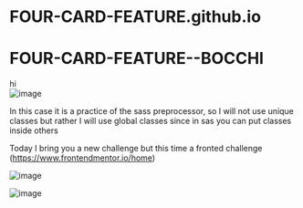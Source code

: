 # FOUR-CARD-FEATURE.github.io

# FOUR-CARD-FEATURE--BOCCHI
hi  
![image](https://github.com/jix-oscar-rodriguez/FOUR-CARD-FEATURE--OSCAR-JINX/assets/127907655/48864954-5a77-4671-875d-8c30ae99cbea)


In this case it is a practice of the sass preprocessor, so I will not use unique classes but rather I will use global classes since in sas you can put classes inside others

Today I bring you a new challenge but this time a fronted challenge (https://www.frontendmentor.io/home)


![image](https://github.com/jix-oscar-rodriguez/FOUR-CARD-FEATURE--OSCAR-JINX/assets/127907655/30f51dea-b1c9-4d49-a134-89a6bf0eb243)


![image](https://github.com/jix-oscar-rodriguez/FOUR-CARD-FEATURE--OSCAR-JINX/assets/127907655/20193698-b9a7-4415-9ef5-0a07e67cade9)
